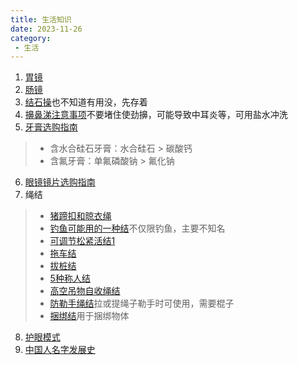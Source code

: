 ```yaml
---
title: 生活知识
date: 2023-11-26
category:
 - 生活
---
```

1. [胃镜](https://www.bilibili.com/video/BV1H64y1W7vZ)
2. [肠镜](https://www.bilibili.com/video/BV1HC4y1Y7MX)
3. [结石操](https://www.bilibili.com/video/BV1fC4y1y7bk)也不知道有用没，先存着
4. [擤鼻涕注意事项](https://www.bilibili.com/video/BV1qi4y1h7hD)不要堵住使劲擤，可能导致中耳炎等，可用盐水冲洗
5. [牙膏选购指南](https://www.bilibili.com/video/BV1H8411i7Hi)
> - 含水合硅石牙膏：水合硅石 > 碳酸钙
> - 含氟牙膏：单氟磷酸钠 > 氟化钠

6. [眼镜镜片选购指南](https://www.bilibili.com/video/BV1aa4y1B7FL)
7. 绳结
> - [猪蹄扣和晾衣绳](https://www.bilibili.com/video/BV1Kt4y1R7v7)
> - [钓鱼可能用的一种结](https://www.bilibili.com/video/BV19w411V756)不仅限钓鱼，主要不知名
> - [可调节松紧活结1](https://www.bilibili.com/video/BV1oe411Z7U2)
> - [拖车结](https://www.bilibili.com/video/BV1LW4y1N7qy)
> - [拔桩结](https://www.bilibili.com/video/BV1eN4y1h7mH)
> - [5种称人结](https://www.bilibili.com/video/BV1Ta4y127p5)
> - [高空吊物自收绳结](https://www.bilibili.com/video/BV1964y1J7Cm)
> - [防勒手绳结](https://www.bilibili.com/video/BV1qT4y1p7Fm)拉或提绳子勒手时可使用，需要棍子
> - [捆绑结](https://www.bilibili.com/video/BV1UK411x7ME)用于捆绑物体

8. [护眼模式](https://www.bilibili.com/video/BV1ZG411r7pC)
9. [中国人名字发展史](https://www.bilibili.com/video/BV1s5411i7za)